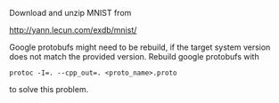 Download and unzip MNIST from
 
http://yann.lecun.com/exdb/mnist/
 
Google protobufs might need to be rebuild, if the target system version does not match the provided version. Rebuild google protobufs with
```
protoc -I=. --cpp_out=. <proto_name>.proto
```
to solve this problem.
